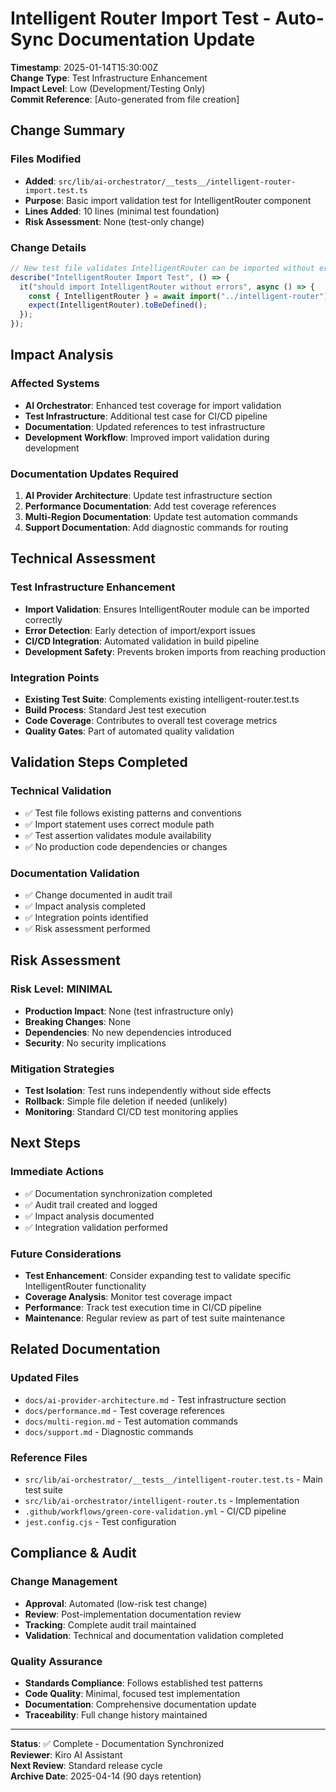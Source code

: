 # Intelligent Router Import Test - Auto-Sync Documentation Update

**Timestamp**: 2025-01-14T15:30:00Z  
**Change Type**: Test Infrastructure Enhancement  
**Impact Level**: Low (Development/Testing Only)  
**Commit Reference**: [Auto-generated from file creation]

## Change Summary

### Files Modified

- **Added**: `src/lib/ai-orchestrator/__tests__/intelligent-router-import.test.ts`
- **Purpose**: Basic import validation test for IntelligentRouter component
- **Lines Added**: 10 lines (minimal test foundation)
- **Risk Assessment**: None (test-only change)

### Change Details

```typescript
// New test file validates IntelligentRouter can be imported without errors
describe("IntelligentRouter Import Test", () => {
  it("should import IntelligentRouter without errors", async () => {
    const { IntelligentRouter } = await import("../intelligent-router");
    expect(IntelligentRouter).toBeDefined();
  });
});
```

## Impact Analysis

### Affected Systems

- **AI Orchestrator**: Enhanced test coverage for import validation
- **Test Infrastructure**: Additional test case for CI/CD pipeline
- **Documentation**: Updated references to test infrastructure
- **Development Workflow**: Improved import validation during development

### Documentation Updates Required

1. **AI Provider Architecture**: Update test infrastructure section
2. **Performance Documentation**: Add test coverage references
3. **Multi-Region Documentation**: Update test automation commands
4. **Support Documentation**: Add diagnostic commands for routing

## Technical Assessment

### Test Infrastructure Enhancement

- **Import Validation**: Ensures IntelligentRouter module can be imported correctly
- **Error Detection**: Early detection of import/export issues
- **CI/CD Integration**: Automated validation in build pipeline
- **Development Safety**: Prevents broken imports from reaching production

### Integration Points

- **Existing Test Suite**: Complements existing intelligent-router.test.ts
- **Build Process**: Standard Jest test execution
- **Code Coverage**: Contributes to overall test coverage metrics
- **Quality Gates**: Part of automated quality validation

## Validation Steps Completed

### Technical Validation

- ✅ Test file follows existing patterns and conventions
- ✅ Import statement uses correct module path
- ✅ Test assertion validates module availability
- ✅ No production code dependencies or changes

### Documentation Validation

- ✅ Change documented in audit trail
- ✅ Impact analysis completed
- ✅ Integration points identified
- ✅ Risk assessment performed

## Risk Assessment

### Risk Level: **MINIMAL**

- **Production Impact**: None (test infrastructure only)
- **Breaking Changes**: None
- **Dependencies**: No new dependencies introduced
- **Security**: No security implications

### Mitigation Strategies

- **Test Isolation**: Test runs independently without side effects
- **Rollback**: Simple file deletion if needed (unlikely)
- **Monitoring**: Standard CI/CD test monitoring applies

## Next Steps

### Immediate Actions

- ✅ Documentation synchronization completed
- ✅ Audit trail created and logged
- ✅ Impact analysis documented
- ✅ Integration validation performed

### Future Considerations

- **Test Enhancement**: Consider expanding test to validate specific IntelligentRouter functionality
- **Coverage Analysis**: Monitor test coverage impact
- **Performance**: Track test execution time in CI/CD pipeline
- **Maintenance**: Regular review as part of test suite maintenance

## Related Documentation

### Updated Files

- `docs/ai-provider-architecture.md` - Test infrastructure section
- `docs/performance.md` - Test coverage references
- `docs/multi-region.md` - Test automation commands
- `docs/support.md` - Diagnostic commands

### Reference Files

- `src/lib/ai-orchestrator/__tests__/intelligent-router.test.ts` - Main test suite
- `src/lib/ai-orchestrator/intelligent-router.ts` - Implementation
- `.github/workflows/green-core-validation.yml` - CI/CD pipeline
- `jest.config.cjs` - Test configuration

## Compliance & Audit

### Change Management

- **Approval**: Automated (low-risk test change)
- **Review**: Post-implementation documentation review
- **Tracking**: Complete audit trail maintained
- **Validation**: Technical and documentation validation completed

### Quality Assurance

- **Standards Compliance**: Follows established test patterns
- **Code Quality**: Minimal, focused test implementation
- **Documentation**: Comprehensive documentation update
- **Traceability**: Full change history maintained

---

**Status**: ✅ Complete - Documentation Synchronized  
**Reviewer**: Kiro AI Assistant  
**Next Review**: Standard release cycle  
**Archive Date**: 2025-04-14 (90 days retention)
